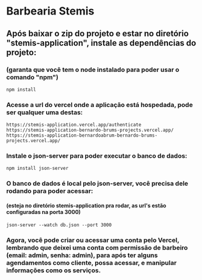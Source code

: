 # Barbearia Stemis

## Após baixar o zip do projeto e estar no diretório "stemis-application", instale as dependências do projeto:
### (garanta que você tem o node instalado para poder usar o comando "npm")
```
npm install
```

### Acesse a url do vercel onde a aplicação está hospedada, pode ser qualquer uma destas:
```
https://stemis-application.vercel.app/authenticate
https://stemis-application-bernardo-brums-projects.vercel.app/
https://stemis-application-bernardoabrum-bernardo-brums-projects.vercel.app/
```

### Instale o json-server para poder executar o banco de dados:
```
npm install json-server

```

### O banco de dados é local pelo json-server, você precisa dele rodando para poder acessar:
#### (esteja no diretório stemis-application pra rodar, as url's estão configuradas na porta 3000)
```
json-server --watch db.json --port 3000

```

### Agora, você pode criar ou acessar uma conta pelo Vercel, lembrando que deixei uma conta com permissão de barbeiro (email: admin, senha: admin), para após ter alguns agendamentos como cliente, possa acessar, e manipular informações como os serviços.